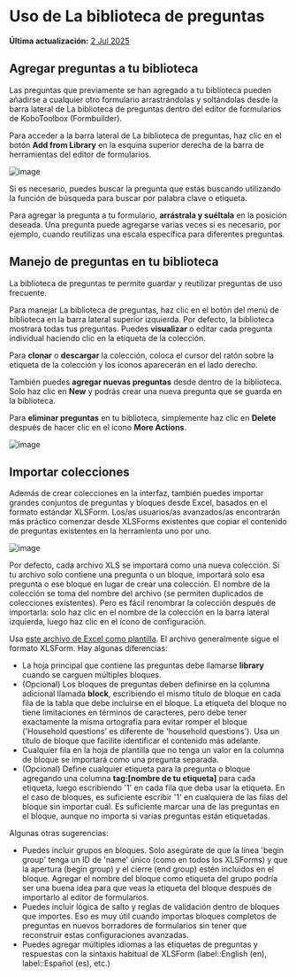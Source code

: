 # Uso de La biblioteca de preguntas
**Última actualización:** <a href="https://github.com/kobotoolbox/docs/blob/385b471fb227f28575b67a450696cc8e4f4a3779/source/question_library.md" class="reference">2 Jul 2025</a>

## Agregar preguntas a tu biblioteca

Las preguntas que previamente se han agregado a tu biblioteca pueden añadirse a cualquier otro formulario arrastrándolas y soltándolas desde la barra lateral de La biblioteca de preguntas dentro del editor de formularios de KoboToolbox (Formbuilder).

Para acceder a la barra lateral de La biblioteca de preguntas, haz clic en el botón **Add from Library** en la esquina superior derecha de la barra de herramientas del editor de formularios.

![image](/images/question_library/library.jpg)

Si es necesario, puedes buscar la pregunta que estás buscando utilizando la función de búsqueda para buscar por palabra clave o etiqueta.

Para agregar la pregunta a tu formulario, **arrástrala y suéltala** en la posición deseada. Una pregunta puede agregarse varias veces si es necesario, por ejemplo, cuando reutilizas una escala específica para diferentes preguntas.

## Manejo de preguntas en tu biblioteca

La biblioteca de preguntas te permite guardar y reutilizar preguntas de uso frecuente.

Para manejar La biblioteca de preguntas, haz clic en el botón del menú de biblioteca en la barra lateral superior izquierda. Por defecto, la biblioteca mostrará todas tus preguntas. Puedes **visualizar** o editar cada pregunta individual haciendo clic en la etiqueta de la colección.

Para **clonar** o **descargar** la colección, coloca el cursor del ratón sobre la etiqueta de la colección y los íconos aparecerán en el lado derecho.

También puedes **agregar nuevas preguntas** desde dentro de la biblioteca. Solo haz clic en **New** y podrás crear una nueva pregunta que se guarda en la biblioteca.

Para **eliminar preguntas** en tu biblioteca, simplemente haz clic en **Delete** después de hacer clic en el ícono **More Actions**.

![image](/images/question_library/delete.jpg)

## Importar colecciones

Además de crear colecciones en la interfaz, también puedes importar grandes conjuntos de preguntas y bloques desde Excel, basados en el formato estándar XLSForm. Los/as usuarios/as avanzados/as encontrarán más práctico comenzar desde XLSForms existentes que copiar el contenido de preguntas existentes en la herramienta uno por uno.

![image](/images/question_library/import_collection.png)

Por defecto, cada archivo XLS se importará como una nueva colección. Si tu archivo solo contiene una pregunta o un bloque, importará solo esa pregunta o ese bloque en lugar de crear una colección. El nombre de la colección se toma del nombre del archivo (se permiten duplicados de colecciones existentes). Pero es fácil renombrar la colección después de importarla: solo haz clic en el nombre de la colección en la barra lateral izquierda, luego haz clic en el ícono de configuración.

Usa <a download class="reference" href="./_static/files/question_library/collection_import_sample.xlsx">este archivo de Excel como plantilla</a>.
El archivo generalmente sigue el formato XLSForm. Hay algunas diferencias:

* La hoja principal que contiene las preguntas debe llamarse **library** cuando se carguen múltiples bloques.
* (Opcional) Los bloques de preguntas deben definirse en la columna adicional llamada **block**, escribiendo el mismo título de bloque en cada fila de la tabla que debe incluirse en el bloque. La etiqueta del bloque no tiene limitaciones en términos de caracteres, pero debe tener exactamente la misma ortografía para evitar romper el bloque ('Household questions' es diferente de 'household questions'). Usa un título de bloque que facilite identificar el contenido más adelante.
* Cualquier fila en la hoja de plantilla que no tenga un valor en la columna de bloque se importará como una pregunta separada.
* (Opcional) Define cualquier etiqueta para la pregunta o bloque agregando una columna **tag:[nombre de tu etiqueta]** para cada etiqueta, luego escribiendo '1' en cada fila que deba usar la etiqueta. En el caso de bloques, es suficiente escribir '1' en cualquiera de las filas del bloque sin importar cuál. Es suficiente marcar una de las preguntas en el bloque, aunque no importa si varias preguntas están etiquetadas.

Algunas otras sugerencias:

* Puedes incluir grupos en bloques. Solo asegúrate de que la línea 'begin group' tenga un ID de 'name' único (como en todos los XLSForms) y que la apertura (begin group) y el cierre (end group) estén incluidos en el bloque. Agregar el nombre del bloque como etiqueta del grupo podría ser una buena idea para que veas la etiqueta del bloque después de importarlo al editor de formularios.
* Puedes incluir lógica de salto y reglas de validación dentro de bloques que importes. Eso es muy útil cuando importas bloques completos de preguntas en nuevos borradores de formularios sin tener que reconstruir estas configuraciones avanzadas.
* Puedes agregar múltiples idiomas a las etiquetas de preguntas y respuestas con la sintaxis habitual de XLSForm (label::English (en), label::Español (es), etc.)